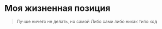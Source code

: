 Моя жизненная позиция
=====================
>Лучше ничего не делать, но самой
Либо сами либо никак
    типо код
